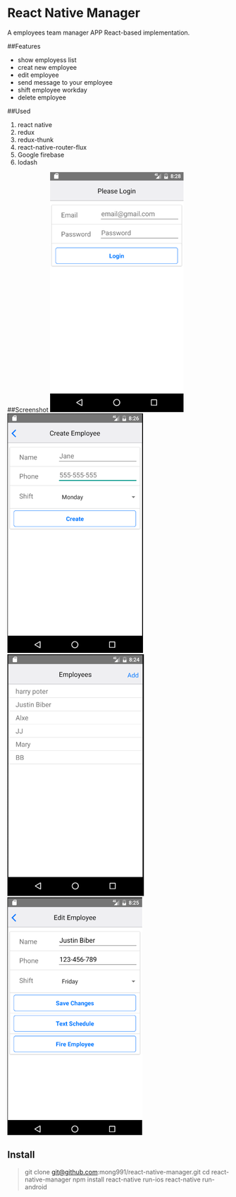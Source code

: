 # React Native Manager

A employees team manager APP React-based implementation.

##Features
- show employess list
- creat new employee
- edit employee
- send message to your employee
- shift employee workday
- delete employee

##Used
1. react native
2. redux
3. redux-thunk
4. react-native-router-flux
5. Google firebase
6. lodash

##Screenshot
![alt text](https://github.com/mong991/react-native-manager/blob/master/screen_shot/login.PNG "react-native-manager")
![alt text](https://github.com/mong991/react-native-manager/blob/master/screen_shot/create%20empolyees.PNG "react-native-manager")
![alt text](https://github.com/mong991/react-native-manager/blob/master/screen_shot/employees.PNG "react-native-manager")
![alt text](https://github.com/mong991/react-native-manager/blob/master/screen_shot/edit%20empolyees.PNG "react-native-manager")


## Install
  > git clone git@github.com:mong991/react-native-manager.git
  > cd react-native-manager
  > npm install
  > react-native run-ios
  > react-native run-android
